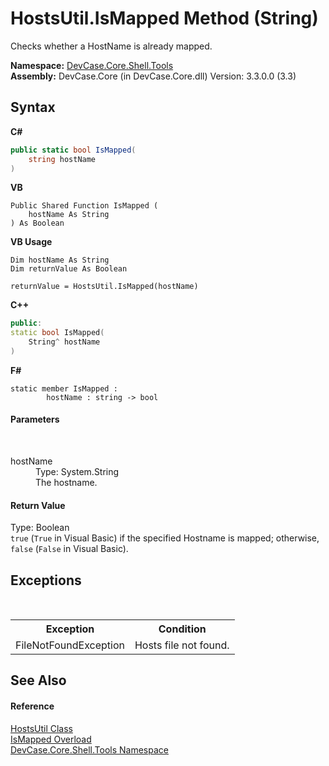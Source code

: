 # HostsUtil.IsMapped Method (String)
 

Checks whether a HostName is already mapped.

**Namespace:**&nbsp;<a href="N_DevCase_Core_Shell_Tools">DevCase.Core.Shell.Tools</a><br />**Assembly:**&nbsp;DevCase.Core (in DevCase.Core.dll) Version: 3.3.0.0 (3.3)

## Syntax

**C#**<br />
``` C#
public static bool IsMapped(
	string hostName
)
```

**VB**<br />
``` VB
Public Shared Function IsMapped ( 
	hostName As String
) As Boolean
```

**VB Usage**<br />
``` VB Usage
Dim hostName As String
Dim returnValue As Boolean

returnValue = HostsUtil.IsMapped(hostName)
```

**C++**<br />
``` C++
public:
static bool IsMapped(
	String^ hostName
)
```

**F#**<br />
``` F#
static member IsMapped : 
        hostName : string -> bool 

```


#### Parameters
&nbsp;<dl><dt>hostName</dt><dd>Type: System.String<br />The hostname.</dd></dl>

#### Return Value
Type: Boolean<br />`true` (`True` in Visual Basic) if the specified Hostname is mapped; otherwise, `false` (`False` in Visual Basic).

## Exceptions
&nbsp;<table><tr><th>Exception</th><th>Condition</th></tr><tr><td>FileNotFoundException</td><td>Hosts file not found.</td></tr></table>

## See Also


#### Reference
<a href="T_DevCase_Core_Shell_Tools_HostsUtil">HostsUtil Class</a><br /><a href="Overload_DevCase_Core_Shell_Tools_HostsUtil_IsMapped">IsMapped Overload</a><br /><a href="N_DevCase_Core_Shell_Tools">DevCase.Core.Shell.Tools Namespace</a><br />